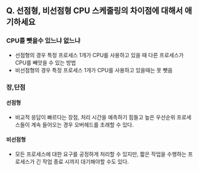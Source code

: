 
## Q. 선점형, 비선점형 CPU 스케줄링의 차이점에 대해서 애기하세요

### CPU를 뺏을수 있느냐 없느냐
   - 선점형의 경우 특정 프로세스 1개가 CPU를 사용하고 있을 때 다른 프로세스가 CPU를 빼앗을 수 있는 방법
   - 비선점형의 경우 특정 프로세스 1개가 CPU를 사용하고 있을때는 못 뺏음

### 장,단점
#### 선점형
- 비교적 응답이 빠르다는 장점, 처리 시간을 예측하기 힘들고 높은 우선순위 프로세스들이 계속 들어오는 경우 오버헤드를 초래할 수 있다.

#### 비선점형
- 모든 프로세스에 대한 요구를 공정하게 처리할 수 있지만, 짧은 작업을 수행하는 프로세스가 긴 작업 종료 시까지 대기해야할 수도 있다.